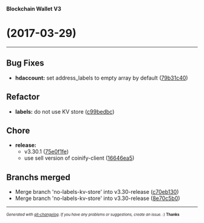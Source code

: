 __Blockchain Wallet V3__

#   (2017-03-29)



---

## Bug Fixes

- **hdaccount:** set address_labels to empty array by default
  ([79b31c40](https://github.com/blockchain/My-Wallet-V3/commit/79b31c40e9c46e2513627d265bcd375b48ee1eb4))


## Refactor

- **labels:** do not use KV store
  ([c99bedbc](https://github.com/blockchain/My-Wallet-V3/commit/c99bedbc58c5e90d50a93dbe5ac8d57aabd3b884))


## Chore

- **release:**
  - v3.30.1
  ([75e0f1fe](https://github.com/blockchain/My-Wallet-V3/commit/75e0f1fe8bc54ec3e0d3b6a54eb9b6657669d1b3))
  - use sell version of coinify-client
  ([16646ea5](https://github.com/blockchain/My-Wallet-V3/commit/16646ea59c6177cc495657783dde8fa790e331cb))


## Branchs merged

- Merge branch 'no-labels-kv-store' into v3.30-release
  ([c70eb130](https://github.com/blockchain/My-Wallet-V3/commit/c70eb130307f851be4466c748f3c6fb8a29c532a))
- Merge branch 'no-labels-kv-store' into v3.30-release
  ([8e70c5b0](https://github.com/blockchain/My-Wallet-V3/commit/8e70c5b00237aec08e035fbeb0d867718975a72f))



---
<sub><sup>*Generated with [git-changelog](https://github.com/rafinskipg/git-changelog). If you have any problems or suggestions, create an issue.* :) **Thanks** </sub></sup>